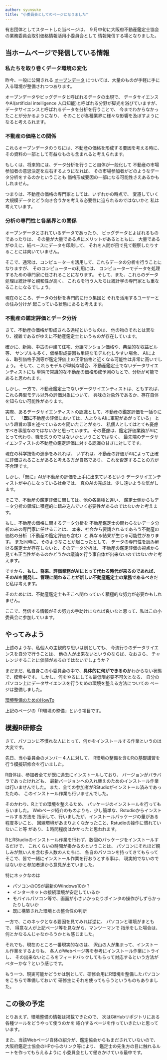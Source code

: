 ```yaml
---
author: syunsuke
title: "小委員会としてのページになりました"
---
```


有志団体としてスタートした当ページは、
９月中旬に大阪府不動産鑑定士協会の業務委員会取引価格情報活用小委員会として
情報発信する場となりました。

## 当ホームページで発信している情報

### 私たちを取り巻くデータ環境の変化

昨今、一般に公開される
[オープンデータ](https://ja.wikipedia.org/w/index.php?title=%E3%82%AA%E3%83%BC%E3%83%97%E3%83%B3%E3%83%87%E3%83%BC%E3%82%BF&oldid=66935479)
については、大量のものが手軽に手に入る環境が整備されつつあります。

オープンデータやビッグデータと呼ばれるデータの出現で、
データサイエンスやAI(artificial intelligence 人口知能)と呼ばれる分野が脚光を浴びていますが、
データサイエンスと呼ばれるデータを分析を行うことで、
今までわからなかったことが分かるようになり、
そのことが各種業界に様々な影響を及ぼすようになると考えられます。

### 不動産の価格との関係

これらオープンデータのうちには、不動産の価格を形成する要因を考える時に、
その資料の一部として有益なものも含まれると考えられます。

もしくは、将来的には、データ分析を行うこと自体が一般化して
不動産の市場参加者の意思決定を左右するようになれば、
その市場参加者がどのようなデータ分析をするのかということも
価格形成要因の一部になる可能性さえあるかもしれません。

つまりは、不動産の価格の専門家としては、いずれかの時点で、
変遷していく大規模データとどう向き合うかを考える必要性に迫られるのではないかと
私は考えています。

### 分析の専門性と各業界との関係

オープンデータとされているデータであったり、
ビッグデータとよばれるものであったりは、
その量が大量である点にメリットがあるとともに、
大量であるがゆえに、紙ベースにデータを印刷して、
それを人間が目で見て観察したりすることには向いていません。

そこで、通常は、コンピューターを活用して、これらデータの分析を行うことになりますが、
そのコンピューターの利用には、
コンピューターでデータを処理するための専門家に任されることになります。
そして、また、これらのデータ処理は統計学と親和性が高く、
これらを行う人たちは統計学の専門家とも重なることになるでしょう。

現在のところ、データの分析を専門的に行う集団と
それを活用するユーザーとの住み分けが
起こっている状態にあると考えます。


### 不動産の鑑定評価とデータ分析

さて、不動産の価格が形成される過程というものは、
他の物のそれとは異なり、複雑であるがゆえに不動産鑑定士というものが存在しています。

確かに、新築、中古の戸建て住宅、分譲マンション価格や、典型的な収益ビル等、
サンプルも多く、価格形成要因も単純なモデル化しやすい場合、
AIによる、取引価格予測等が鑑定評価上の正常価格と近くなる可能性は非常に高いでしょう。
そして、これらモデルが単純な場合、不動産鑑定士でないデータサイエンティストにも
単純で常識的な不動産の価格形成予測のもとで、分析が可能であると思われます。

しかし、一方で、不動産鑑定士でないデータサイエンティストは、ともすれば、
これら典型モデル以外の評価対象について、
興味の対象外であるか、存在自体を知らない可能性があります。

実際、あるデータサイエンティストの認識として、不動産の鑑定評価を一括りにして、
「**既に**不動産の評価においては、人よりもAIに軍配があがっている」
という趣旨の事を述べているのを聞いたことがあり、
私個人としてはとても憂慮すべき事態なのではないかと思っています。
その憂慮は、鑑定評価業務がAIにとって代わり、職を失うのではないかということではなく、
最先端のデータサイエンティストの不動産の鑑定評価に対する認識の甘さに対してです。

現在の科学技術の進歩をみれれば、
いずれは、不動産の評価がAIによって正確に評価されることがあると考える方が自然であり、
これを否定することの方が不合理です。

しかし、「既に」AIが不動産の評価を上手に出来ているという
データサイエンティストが中心になっている社会では、
真のAIの完成は、少し遠いような気がします。

そこで、不動産の鑑定評価に関しては、他の各業種と違い、
鑑定士側からもデータ分析の領域に積極的に踏み込んでいく必要性があるのではないかと考えます。

もし、不動産の価格に関するデータ分析を
不動産鑑定士の関わらないデータ分析のみの専門家に任せることは、
本来、社会から要請されるであろう不動産の価格の分析（不動産の鑑定評価も含む）と
異なる結果が生じる可能性があります。
また同時に、そのようなことが起こったとして、
データの専門性を読み解ける鑑定士が存在しないと、そのデータ分析は、
不動産の鑑定評価の視点から見ても正当性があるのかどうかの議論を行う事自体が出来ないのではないかと考えます。

ですから、**もし、将来、評価業務がAIにとって代わる時代が来るのであれば、
そのAIを開発し、管理に関わることが新しい不動産鑑定士の業務であるべき**だと私は考えます。

そのためには、不動産鑑定士もそこへ関わっていく積極的な努力が必要かもしれません。

ここで、発信する情報がその努力の手助けになれば良いなと思って、私はこの小委員会に参加しています。

## やってみよう

上述のような、私個人の主観的な思いは別としても、
今流行りのデータサイエンスを自分で行うことは、
他の人が出来ないというのならば、なおさら、
チャレンジすることに価値があるのではないでしょうか？

まだまだ、私自身この小委員会の中で、**具体的に何ができるのか**わからない状態で、模索中です。
しかし、何をやるにしても最低限必要不可欠となる、
自分のパソコン上にデータサイエンスを行うための環境を整える方法についての
ページは整備しました。

[環境整備のためのHowTo](/works/howto/)

上記のページの「R環境の整備」という項目です。

## 模擬R研修会

さて、パソコンに不慣れな人にとって、何かをインストールする作業というのは大変です。

先日、当小委員会のメンバー４人に対して、
R環境の整備を含むRの基礎講習を行う模擬研修会を行いました。

R自体は、参加者全てが既に過去にインストールしており、
バージョンがバラバラであったけれども、
最新バージョンへの入れ替えのためのインストール作業は行いませんでした。
また、全ての参加者がRStudioがインストール済みであったため、
このインストール作業も行いませんでした。


そのかわり、R上での環境を整えるため、
パッケージのインストールを行ってもらいました。
Webページ紹介のものよりも、少し簡単な、Rstudioからインストールする方法を
指示して、行いましたが、インストールパッケージの量がある程度多いこと、
回線環境があまりよくなかったこと、Rstudioの操作に慣れていないこと等
があり、１時間程度はかかったと思われます。

RとRStudioのインストール作業を行わず、数個のパッケージをインストールするだけで、
これくらいの時間が掛かるのということは、
パソコンにそれほど親しみが無い人を含む多人数の人たちに、
各自のパソコンを持ってきてもらって
そこで、皆で一緒にインストール作業を行おうとする事は、
現実的でないのではないかと参加者達から意見が出ていました。

特にネックなのは
 - パソコンのOSが最新のWindows10か？
 - インターネットの接続環境が安定しているか
 - モバイルパソコン等で、画面が小さいかったりポインタの操作がしずらかったりしないか
 - 既に構築された環境との整合性の判断

一方で、このネックとなる要因を見てみれば逆に、
パソコンと環境がまともで、
得意な人が上記ページ等を見ながら、マンツーマンで
指示をした場合は、何とかなるんじゃなかろうかとも感じました。

それでも、現在のところ一番現実的なのは、
沢山の人が集まって、インストール作業をするよりも、
各人がWebページ等を参考にインストール作業にトライし、
その出来ないところをフィードバックしてもらって対応するという方法がベターかな？という感じです。

もう一つ、現実可能かどうかは別として、研修会用にR環境を整備したパソコンをこちらで準備しておいて
研修生にそれを使ってもらうというものもありました。

## この後の予定

とりあえず、環境整備の情報は掲載できたので、
次はGitHubリポジトリにある各種ツールをどうやって使うのかを
紹介するページを作っていきたいと思っています。

また、当該Webページ自体の紹介が、鑑定協会からもまだされていないので、
大阪府鑑定士協会のHPからのリンク等により、
鑑定士の先生方の目に触れるルートを作ってもらえるように
小委員会として働きかけている最中です。





